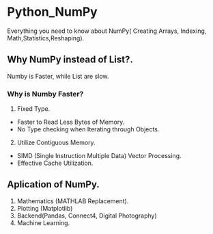 # Python_NumPy
Everything you need to know about NumPy( Creating Arrays, Indexing, Math,Statistics,Reshaping).

## Why NumPy instead of List?.
Numby is Faster, while List are slow.

### Why is Numby Faster?
1. Fixed Type.
- Faster to Read Less Bytes of Memory.
- No Type checking when Iterating through Objects.

2. Utilize Contiguous Memory. 
- SIMD (Single Instruction Multiple Data) Vector Processing.
- Effective Cache Utilization.

## Aplication of NumPy.
1. Mathematics (MATHLAB Replacement).
2. Plotting (Matplotlib)
3. Backend(Pandas, Connect4, Digital Photography)
4. Machine Learning.

